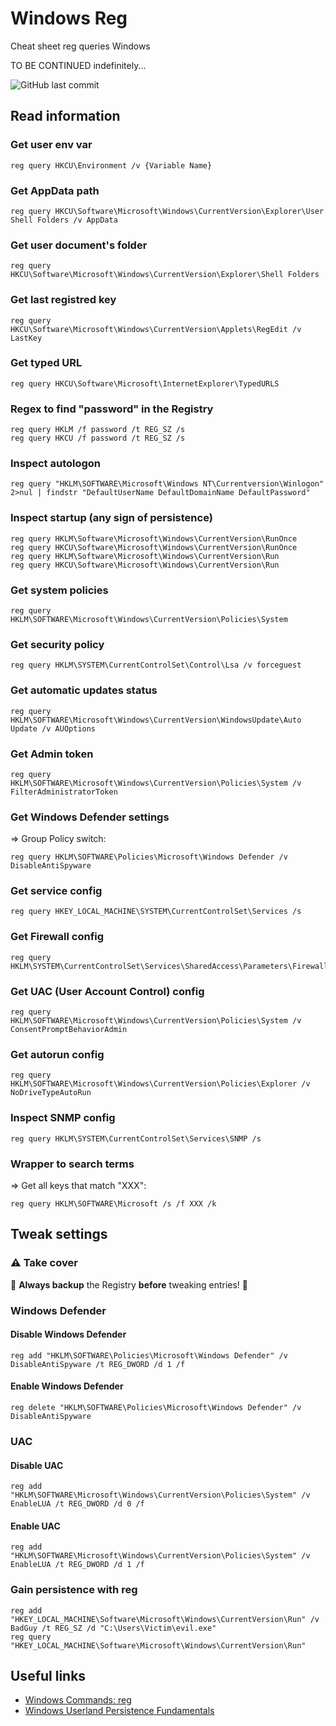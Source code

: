 #  Windows Reg

Cheat sheet reg queries Windows

TO BE CONTINUED indefinitely...

![GitHub last commit](https://img.shields.io/github/last-commit/jmau111-org/windows_reg?label=last%20update%3A)

## Read information

### Get user env var

```
reg query HKCU\Environment /v {Variable Name}
```

### Get AppData path

```
reg query HKCU\Software\Microsoft\Windows\CurrentVersion\Explorer\User Shell Folders /v AppData
```

### Get user document's folder

```
reg query HKCU\Software\Microsoft\Windows\CurrentVersion\Explorer\Shell Folders
```

### Get last registred key

```
reg query HKCU\Software\Microsoft\Windows\CurrentVersion\Applets\RegEdit /v LastKey
```

### Get typed URL

```
reg query HKCU\Software\Microsoft\InternetExplorer\TypedURLS
```

### Regex to find "password" in the Registry

```
reg query HKLM /f password /t REG_SZ /s 
reg query HKCU /f password /t REG_SZ /s
```

### Inspect autologon

```
reg query "HKLM\SOFTWARE\Microsoft\Windows NT\Currentversion\Winlogon" 2>nul | findstr "DefaultUserName DefaultDomainName DefaultPassword"
```

### Inspect startup (any sign of persistence)

```
reg query HKLM\Software\Microsoft\Windows\CurrentVersion\RunOnce
reg query HKCU\Software\Microsoft\Windows\CurrentVersion\RunOnce
reg query HKLM\Software\Microsoft\Windows\CurrentVersion\Run
reg query HKCU\Software\Microsoft\Windows\CurrentVersion\Run
```

### Get system policies

```
reg query HKLM\SOFTWARE\Microsoft\Windows\CurrentVersion\Policies\System
```

### Get security policy

```
reg query HKLM\SYSTEM\CurrentControlSet\Control\Lsa /v forceguest
```

### Get automatic updates status

```
reg query HKLM\SOFTWARE\Microsoft\Windows\CurrentVersion\WindowsUpdate\Auto Update /v AUOptions
```

### Get Admin token

```
reg query HKLM\SOFTWARE\Microsoft\Windows\CurrentVersion\Policies\System /v FilterAdministratorToken
```

### Get Windows Defender settings 

=> Group Policy switch:

```
reg query HKLM\SOFTWARE\Policies\Microsoft\Windows Defender /v DisableAntiSpyware
```

### Get service config

```
reg query HKEY_LOCAL_MACHINE\SYSTEM\CurrentControlSet\Services /s
```

### Get Firewall config

```
reg query HKLM\SYSTEM\CurrentControlSet\Services\SharedAccess\Parameters\FirewallPolicy
```

### Get UAC (User Account Control) config

```
reg query HKLM\SOFTWARE\Microsoft\Windows\CurrentVersion\Policies\System /v ConsentPromptBehaviorAdmin
```

### Get autorun config

```
reg query HKLM\SOFTWARE\Microsoft\Windows\CurrentVersion\Policies\Explorer /v NoDriveTypeAutoRun
```

### Inspect SNMP config

```
reg query HKLM\SYSTEM\CurrentControlSet\Services\SNMP /s
```

### Wrapper to search terms

=> Get all keys that match "XXX":

```
reg query HKLM\SOFTWARE\Microsoft /s /f XXX /k
```

## Tweak settings

### ⚠️ Take cover

🚨 **Always backup** the Registry **before** tweaking entries! 🚨

### Windows Defender

#### Disable Windows Defender

```
reg add "HKLM\SOFTWARE\Policies\Microsoft\Windows Defender" /v DisableAntiSpyware /t REG_DWORD /d 1 /f
```

#### Enable Windows Defender

```
reg delete "HKLM\SOFTWARE\Policies\Microsoft\Windows Defender" /v DisableAntiSpyware
```

### UAC

#### Disable UAC

```
reg add "HKLM\SOFTWARE\Microsoft\Windows\CurrentVersion\Policies\System" /v EnableLUA /t REG_DWORD /d 0 /f
```

#### Enable UAC

```
reg add "HKLM\SOFTWARE\Microsoft\Windows\CurrentVersion\Policies\System" /v EnableLUA /t REG_DWORD /d 1 /f
```

### Gain persistence with reg

```
reg add "HKEY_LOCAL_MACHINE\Software\Microsoft\Windows\CurrentVersion\Run" /v BadGuy /t REG_SZ /d "C:\Users\Victim\evil.exe"
reg query "HKEY_LOCAL_MACHINE\Software\Microsoft\Windows\CurrentVersion\Run"
```

## Useful links

* [Windows Commands: reg](https://learn.microsoft.com/en-us/windows-server/administration/windows-commands/reg)
* [Windows Userland Persistence Fundamentals](https://fuzzysecurity.com/tutorials/19.html)
